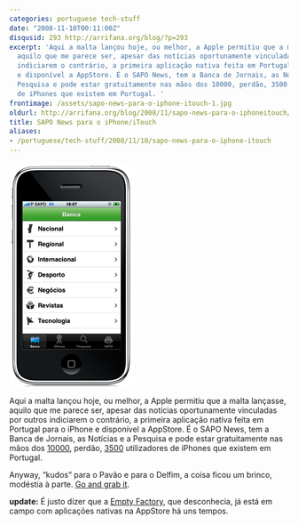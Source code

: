 ```yaml
---
categories: portuguese tech-stuff
date: "2008-11-10T00:11:00Z"
disqusid: 293 http://arrifana.org/blog/?p=293
excerpt: 'Aqui a malta lançou hoje, ou melhor, a Apple permitiu que a malta lançasse,
  aquilo que me parece ser, apesar das notícias oportunamente vinculadas por outros
  indiciarem o contrário, a primeira aplicação nativa feita em Portugal para o iPhone
  e disponível a AppStore. É o SAPO News, tem a Banca de Jornais, as Notícias e a
  Pesquisa e pode estar gratuitamente nas mãos dos 10000, perdão, 3500 utilizadores
  de iPhones que existem em Portugal. '
frontimage: /assets/sapo-news-para-o-iphone-itouch-1.jpg
oldurl: http://arrifana.org/blog/2008/11/sapo-news-para-o-iphoneitouch/
title: SAPO News para o iPhone/iTouch
aliases:
- /portuguese/tech-stuff/2008/11/10/sapo-news-para-o-iphone-itouch
---
```


![](/assets/sapo-news-para-o-iphone-itouch-1.jpg "photo 1")

Aqui a malta lançou hoje, ou melhor, a Apple permitiu que a malta lançasse, aquilo que me parece ser, apesar das notícias oportunamente vinculadas por outros indiciarem o contrário, a primeira aplicação nativa feita em Portugal para o iPhone e disponível a AppStore. É o SAPO News, tem a Banca de Jornais, as Notícias e a Pesquisa e pode estar gratuitamente nas mãos dos [10000][1], perdão, [3500][2] utilizadores de iPhones que existem em Portugal.

Anyway, “kudos” para o Pavão e para o Delfim, a coisa ficou um brinco, modéstia à parte. [Go and grab it][3].

**update:** É justo dizer que a [Empty Factory][4], que desconhecia, já está em campo com aplicações nativas na AppStore há uns tempos.

[1]: http://blog.iphone-dev.org/
[2]: http://tek.sapo.pt/noticias/telecomunicacoes/3500_iphones_vendidos_em_portugal_ate_setembr_892919.html
[3]: http://mobile.sapo.pt/iphone/banca/
[4]: http://emptyfactory.com/